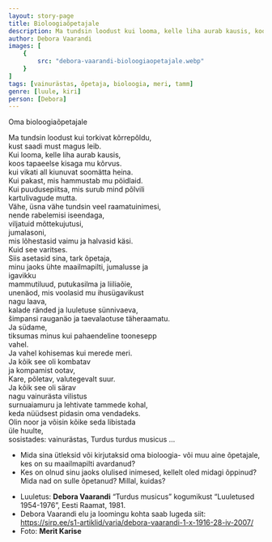 ```yaml
---
layout: story-page
title: Bioloogiaõpetajale
description: Ma tundsin loodust kui looma, kelle liha aurab kausis, koos tapaeelse kisaga mu kõrvus.
author: Debora Vaarandi
images: [
    {
        src: "debora-vaarandi-bioloogiaopetajale.webp"
    }
]
tags: [vainurästas, õpetaja, bioloogia, meri, tamm]
genre: [luule, kiri]
person: [Debora]
---
```


<!-- # {{$doc.title}} -->

<!-- Fotole: Ma tundsin loodust kui torkivat kõrrepõldu -->

Oma bioloogiaõpetajale

Ma tundsin loodust kui torkivat kõrrepõldu, \
kust saadi must magus leib. \
Kui looma, kelle liha aurab kausis, \
koos tapaeelse kisaga mu kõrvus. \
kui vikati all kiunuvat soomätta heina. \
Kui pakast, mis hammustab mu pöidlaid. \
Kui puudusepiitsa, mis surub mind põlvili \
kartulivagude mutta. \
Vähe, üsna vähe tundsin veel raamatuinimesi, \
nende rabelemisi iseendaga, \
viljatuid mõttekujutusi, \
jumalasoni, \
mis lõhestasid vaimu ja halvasid käsi. \
Kuid see varitses. \
Siis asetasid sina, tark õpetaja, \
minu jaoks ühte maailmapilti, jumalusse ja \
igavikku \
mammutiluud, putukasilma ja liiliaõie, \
unenäod, mis voolasid mu ihusügavikust \
nagu laava, \
kalade ränded ja luuletuse sünnivaeva, \
šimpansi rauganäo ja taevalaotuse täheraamatu. \
Ja südame, \
tiksumas minus kui pahaendeline toonesepp \
vahel. \
Ja vahel kohisemas kui merede meri. \
Ja kõik see oli kombatav \
ja kompamist ootav, \
Kare, põletav, valutegevalt suur. \
Ja kõik see oli särav \
nagu vainurästa vilistus \
surnuaiamuru ja lehtivate tammede kohal, \
keda nüüdsest pidasin oma vendadeks. \
Olin noor ja võisin kõike seda libistada \
üle huulte, \
sosistades: vainurästas, Turdus turdus musicus …



<story-author :author="author"></story-author>

<details-wrapper summary="Mis mõtted tekkisid?">

- Mida sina ütleksid või kirjutaksid oma bioloogia- või muu aine õpetajale, kes on su maailmapilti avardanud?
- Kes on olnud sinu jaoks olulised inimesed, kellelt oled midagi õppinud? Mida nad on sulle õpetanud? Millal, kuidas?

</details-wrapper>


<details-wrapper summary="Allikad" class="text-sm" icon="icon-park-outline:document-folder">

- Luuletus: **Debora Vaarandi** “Turdus musicus” kogumikust “Luuletused 1954-1976”, Eesti Raamat, 1981.
- Debora Vaarandi elu ja loomingu kohta saab lugeda siit: https://sirp.ee/s1-artiklid/varia/debora-vaarandi-1-x-1916-28-iv-2007/
- Foto: **Merit Karise**

</details-wrapper>